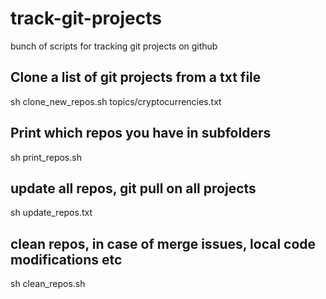 # track-git-projects
bunch of scripts for tracking git projects on github 


## Clone a list of git projects from a txt file
sh clone_new_repos.sh topics/cryptocurrencies.txt

## Print which repos you have in subfolders
sh print_repos.sh

## update all repos, git pull on all projects
sh update_repos.txt

## clean repos, in case of merge issues, local code modifications etc
sh  clean_repos.sh